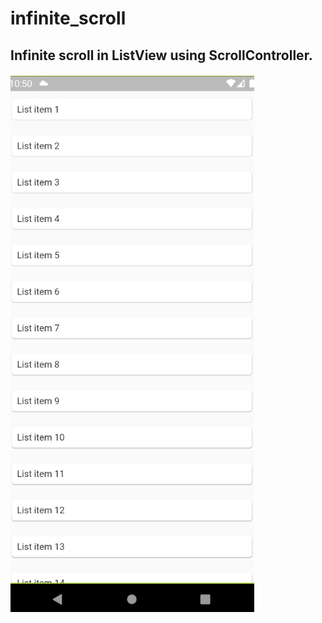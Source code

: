 # infinite_scroll

## Infinite scroll in ListView using ScrollController.

![InfiniteScroll Demo](demo/demo.gif)
